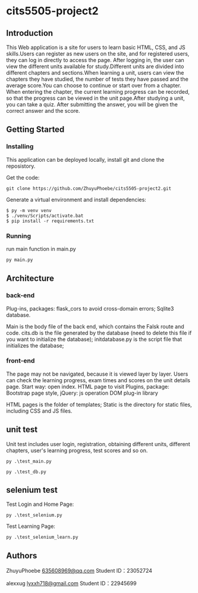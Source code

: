 # cits5505-project2

## Introduction
This Web application is a site for users to learn basic HTML, CSS, and JS skills.Users can register as new users on the site, and for registered users, they can log in directly to access the page.
After logging in, the user can view the different units available for study.Different units are divided into different chapters and sections.When learning a unit, users can view the chapters they have studied, the number of tests they have passed and the average score.You can choose to continue or start over from a chapter.
When entering the chapter, the current learning progress can be recorded, so that the progress can be viewed in the unit page.After studying a unit, you can take a quiz. After submitting the answer, you will be given the correct answer and the score.

## Getting Started
### Installing
This application can be deployed locally, install git and clone the reposistory.

Get the code:
```git
git clone https://github.com/ZhuyuPhoebe/cits5505-project2.git
```

Generate a virtual environment and install dependencies:
```
$ py -m venv venv
$ ./venv/Scripts/activate.bat
$ pip install -r requirements.txt
```

### Running
run main function in main.py
```python
py main.py
```

## Architecture
### back-end
Plug-ins, packages: flask_cors to avoid cross-domain errors; Sqlite3 database.

Main is the body file of the back end, which contains the Falsk route and code.
cits.db is the file generated by the database (need to delete this file if you want to initialize the database);
initdatabase.py is the script file that initializes the database;

### front-end
The page may not be navigated, because it is viewed layer by layer. Users can check the learning progress, exam times and scores on the unit details page.
Start way: open index. HTML page to visit
Plugins, package: Bootstrap page style, jQuery: js operation DOM plug-in library

HTML pages is the folder of templates; Static is the directory for static files, including CSS and JS files.

## unit test
Unit test includes user login, registration, obtaining different units, different chapters, user's learning progress, test scores and so on.

```
py .\test_main.py
```


```
py .\test_db.py
```


## selenium test
Test Login and Home Page:
```
py .\test_selenium.py
```


Test Learning Page:
```
py .\test_selenium_learn.py
```

## Authors

ZhuyuPhoebe 635608969@qq.com  Student ID：23052724

alexxug lyxxh718@gmail.com  Student ID：22945699

